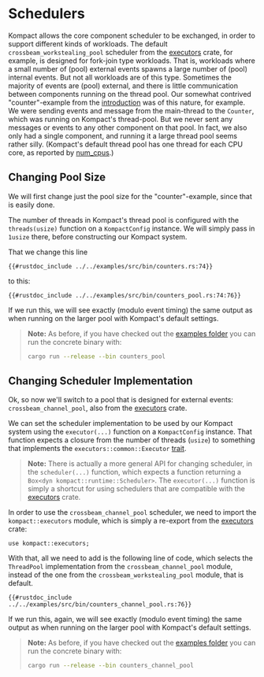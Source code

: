 # Schedulers

Kompact allows the core component scheduler to be exchanged, in order to support different kinds of workloads.
The default `crossbeam_workstealing_pool` scheduler from the [executors](https://docs.rs/executors/latest/executors/crossbeam_workstealing_pool/index.html) crate, for example, is designed for fork-join type workloads. That is, workloads where a small number of (pool) external events spawns a large number of (pool) internal events. 
But not all workloads are of this type. Sometimes the majority of events are (pool) external, and there is little communication between components running on the thread pool. Our somewhat contrived "counter"-example from the [introduction](../introduction/state.md) was of this nature, for example. We were sending events and message from the main-thread to the `Counter`, which was running on Kompact's thread-pool. But we never sent any messages or events to any other component on that pool. In fact, we also only had a single component, and running it a large thread pool seems rather silly. (Kompact's default thread pool has one thread for each CPU core, as reported by [num_cpus](https://crates.io/crates/num_cpus).)

## Changing Pool Size

We will first change just the pool size for the "counter"-example, since that is easily done. 

The number of threads in Kompact's thread pool is configured with the `threads(usize)` function on a `KompactConfig` instance. We will simply pass in `1usize` there, before constructing our Kompact system.

That we change this line

```rust,edition2018,no_run,noplaypen
{{#rustdoc_include ../../examples/src/bin/counters.rs:74}}
```

to this:

```rust,edition2018,no_run,noplaypen
{{#rustdoc_include ../../examples/src/bin/counters_pool.rs:74:76}}
```

If we run this, we will see exactly (modulo event timing) the same output as when running on the larger pool with Kompact's default settings.

> **Note:** As before, if you have checked out the [examples folder](https://github.com/kompics/kompact/tree/master/docs/examples) you can run the concrete binary with:
> ```bash
> cargo run --release --bin counters_pool
> ```

## Changing Scheduler Implementation

Ok, so now we'll switch to a pool that is designed for external events: `crossbeam_channel_pool`, also from the [executors](https://docs.rs/executors/latest/executors/crossbeam_channel_pool/index.html) crate. 

We can set the scheduler implementation to be used by our Kompact system using the `executor(...)` function on a `KompactConfig` instance. That function expects a closure from the number of threads (`usize`) to something that implements the `executors::common::Executor` [trait](https://docs.rs/executors/latest/executors/common/trait.Executor.html).

> **Note:** There is actually a more general API for changing scheduler, in the `scheduler(...)` function, which expects a function returning a `Box<dyn kompact::runtime::Scheduler>`. The `executor(...)` function is simply a shortcut for using schedulers that are compatible with the [executors](https://crates.io/crates/executors) crate.

In order to use the `crossbeam_channel_pool` scheduler, we need to import the `kompact::executors` module, which is simply a re-export from the [executors](https://crates.io/crates/executors) crate:

```rust,edition2018,no_run,noplaypen
use kompact::executors;
```

With that, all we need to add is the following line of code, which selects the `ThreadPool` implementation from the `crossbeam_channel_pool` module, instead of the one from the `crossbeam_workstealing_pool` module, that is default.

```rust,edition2018,no_run,noplaypen
{{#rustdoc_include ../../examples/src/bin/counters_channel_pool.rs:76}}
```

If we run this, again, we will see exactly (modulo event timing) the same output as when running on the larger pool with Kompact's default settings.

> **Note:** As before, if you have checked out the [examples folder](https://github.com/kompics/kompact/tree/master/docs/examples) you can run the concrete binary with:
> ```bash
> cargo run --release --bin counters_channel_pool
> ```

